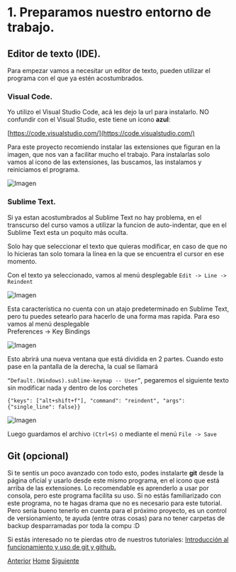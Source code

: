 # 1. Preparamos nuestro entorno de trabajo.

## Editor de texto (IDE).
Para empezar vamos a necesitar un editor de texto, pueden utilizar el programa con el que ya estén acostumbrados.<br />

### Visual Code.

Yo utilizo el Visual Studio Code, acá les dejo la url para instalarlo. NO confundir con el Visual Studio, este tiene un icono **azul**:

[https://code.visualstudio.com/](https://code.visualstudio.com/)

Para este proyecto recomiendo instalar las extensiones que figuran en la imagen, que nos van a facilitar mucho el trabajo. Para instalarlas solo vamos al icono de las extensiones, las buscamos, las instalamos y reiniciamos el programa.

![Imagen](https://fgarciajulia.github.io/mi_primera_pagina/img/captura1.jpg)

### Sublime Text.

Si ya estan acostumbrados al Sublime Text no hay problema, en el transcurso del curso vamos a utilizar la funcion de auto-indentar, que en el Sublime Text esta un poquito más oculta.

Solo hay que seleccionar el texto que quieras modificar, en caso de que no lo hicieras tan solo tomara la línea en la que se encuentra el cursor en ese momento. 

Con el texto ya seleccionado, vamos al menú desplegable 
`Edit -> Line -> Reindent`

![Imagen](https://fgarciajulia.github.io/mi_primera_pagina/img/sublime2.jpg)

Esta característica no cuenta con un atajo predeterminado en Sublime Text, pero tu puedes setearlo para hacerlo de una forma mas rapida.  Para eso vamos al menú desplegable  
Preferences -> Key Bindings 

![Imagen](https://fgarciajulia.github.io/mi_primera_pagina/img/sublime.jpg)

Esto abrirá una nueva ventana que está dividida en 2 partes. Cuando esto pase en la pantalla de la derecha, la cual se llamará 

`“Default.(Windows).sublime-keymap -- User”`,  pegaremos el siguiente texto sin modificar nada y dentro de los corchetes 

`{"keys": ["alt+shift+f"], "command": "reindent", "args": {"single_line": false}}`

![Imagen](https://fgarciajulia.github.io/mi_primera_pagina/img/sublime3.jpg)

Luego guardamos el archivo `(Ctrl+S)` o mediante el menú `File -> Save`


## Git (opcional)
Si te sentís un poco avanzado con todo esto, podes instalarte **git** desde la página oficial y usarlo desde este mismo programa, en el icono que está arriba de las extensiones. Lo recomendable es aprenderlo a usar por consola, pero este programa facilita su uso. Si no estás familiarizado con este programa, no te hagas drama que no es necesario para este tutorial. Pero sería bueno tenerlo en cuenta para el próximo proyecto, es un control de versionamiento, te ayuda (entre otras cosas) para no tener carpetas de backup desparramadas por toda la compu :D

Si estás interesado no te pierdas otro de nuestros tutoriales:
[ Introducción al funcionamiento y uso de git y github.](https://juancuiule.github.io/intro-a-git/)


<div class="Grid">
    <a href="https://fgarciajulia.github.io/mi_primera_pagina" class="my-btn anterior">Anterior</a>
    <a href="https://fgarciajulia.github.io/mi_primera_pagina" class="my-btn home">Home</a>
    <a href="https://fgarciajulia.github.io/mi_primera_pagina/estructura-archivos" class="my-btn siguiente">Siguiente</a>
</div>